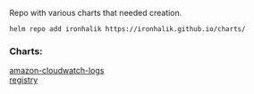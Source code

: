 Repo with various charts that needed creation.

```shell
helm repo add ironhalik https://ironhalik.github.io/charts/
```

### Charts:
[amazon-cloudwatch-logs](/amazon-cloudwatch-logs)  
[registry](/registry)
